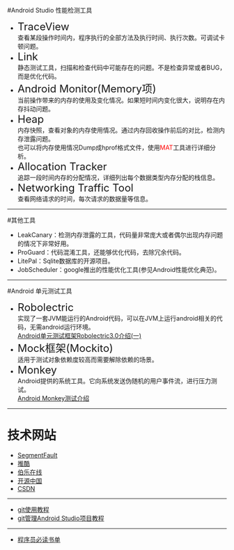 #Android Studio 性能检测工具  

* <Font size="5">TraceView</font>  
	查看某段操作时间内，程序执行的全部方法及执行时间、执行次数。可调试卡顿问题。
*  <Font size="5">Link</font>  
	静态测试工具，扫描和检查代码中可能存在的问题。不是检查异常或者BUG，而是优化代码。
*  <Font size="5">Android Monitor(Memory项)</font>  
	当前操作带来的内存的使用及变化情况。如果短时间内变化很大，说明存在内存抖动问题。  
*  <Font size="5">Heap</font>  
	内存快照，查看对象的内存使用情况。通过内存回收操作前后的对比，检测内存泄露问题。  
	也可以将内存使用情况Dump成hprof格式文件，使用<Font color="red">MAT</font>工具进行详细分析。
*  <Font size="5">Allocation Tracker</font>  
	追踪一段时间内存的分配情况，详细列出每个数据类型内存分配的栈信息。 
*  <Font size="5">Networking Traffic Tool</font>  
	查看网络请求的时间，每次请求的数据量等信息。

---------------------------  

#其他工具  
  
*  LeakCanary：检测内存泄露的工具，代码量非常庞大或者偶尔出现内存问题的情况下非常好用。
*  ProGuard：代码混淆工具，还能够优化代码，去除冗余代码。
*  LitePal：Sqlite数据库的开源项目。
*  JobScheduler：google推出的性能优化工具(参见Android性能优化典范)。

---------------------------------------


#Android 单元测试工具  
* <Font size = "5">Robolectric</font>  
  实现了一套JVM能运行的Android代码，可以在JVM上运行android相关的代码，无需android运行环境。  
  [Android单元测试框架Robolectric3.0介绍(一)](http://www.jianshu.com/p/9d988a2f8ff7)	
* <Font size = "5">Mock框架(Mockito)</font>   
  适用于测试对象依赖度较高而需要解除依赖的场景。  
* <Font size = "5">Monkey</font>     
  Android提供的系统工具。它向系统发送伪随机的用户事件流，进行压力测试。  
  [Android Monkey测试介绍](http://www.jikexueyuan.com/course/1609_1.html)


-----------------------
# 技术网站
* [SegmentFault](https://segmentfault.com)
* [推酷](http://www.tuicool.com)
* [伯乐在线](http://blog.jobbole.com)
* [开源中国](http://www.oschina.net)
* [CSDN](http://www.csdn.net) 

-----------------------
* [git使用教程](http://www.liaoxuefeng.com/wiki/0013739516305929606dd18361248578c67b8067c8c017b000)
* [git管理Android Studio项目教程](http://www.wfuyu.com/technology/22499.html)

-----------------------
* [程序员必读书单](http://lucida.me/blog/developer-reading-list/)
	
		 

  
  
  


